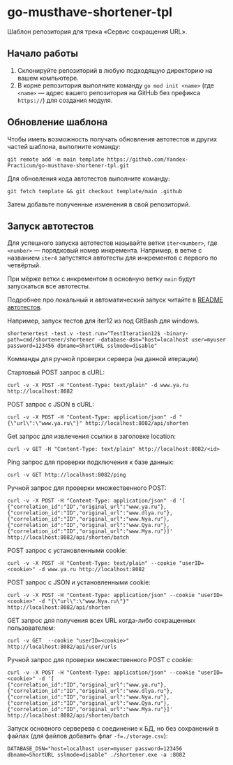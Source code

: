# go-musthave-shortener-tpl

Шаблон репозитория для трека «Сервис сокращения URL».

## Начало работы

1. Склонируйте репозиторий в любую подходящую директорию на вашем компьютере.
2. В корне репозитория выполните команду `go mod init <name>` (где `<name>` — адрес вашего репозитория на GitHub без префикса `https://`) для создания модуля.

## Обновление шаблона

Чтобы иметь возможность получать обновления автотестов и других частей шаблона, выполните команду:

```
git remote add -m main template https://github.com/Yandex-Practicum/go-musthave-shortener-tpl.git
```

Для обновления кода автотестов выполните команду:

```
git fetch template && git checkout template/main .github
```

Затем добавьте полученные изменения в свой репозиторий.

## Запуск автотестов

Для успешного запуска автотестов называйте ветки `iter<number>`, где `<number>` — порядковый номер инкремента. Например, в ветке с названием `iter4` запустятся автотесты для инкрементов с первого по четвёртый.

При мёрже ветки с инкрементом в основную ветку `main` будут запускаться все автотесты.

Подробнее про локальный и автоматический запуск читайте в [README автотестов](https://github.com/Yandex-Practicum/go-autotests).

Например, запуск тестов для iter12 из под GitBash для windows. 
```
shortenertest -test.v -test.run=^TestIteration12$ -binary-path=cmd/shortener/shortener -database-dsn="host=localhost user=myuser password=123456 dbname=ShortURL sslmode=disable"
```

Комманды для ручной проверки сервера (на данной итерации)

Стартовый POST запрос в cURL:

```
curl -v -X POST -H "Content-Type: text/plain" -d www.ya.ru http://localhost:8082
```

POST запрос c JSON в cURL:
```
curl -v -X POST -H "Content-Type: application/json" -d "{\"url\":\"www.ya.ru\"}" http://localhost:8082/api/shorten
```

Get запрос для извлечения ссылки в заголовке location:

```
curl -v GET -H "Content-Type: text/plain" http://localhost:8082/<id>
```

Ping запрос для проверки подключения к базе данных:

```
curl -v GET http://localhost:8082/ping
```

Ручной запрос для проверки множественного POST:
```
curl -v -X POST -H "Content-Type: application/json" -d '[
{"correlation_id":"ID","original_url":"www.ya.ru"},
{"correlation_id":"ID","original_url":"www.dlya.ru"},
{"correlation_id":"ID","original_url":"www.Nya.ru"},
{"correlation_id":"ID","original_url":"www.Qya.ru"},
{"correlation_id":"ID","original_url":"www.Mya.ru"}]' http://localhost:8082/api/shorten/batch
```

POST запрос c установленными cookie:

```
curl -v -X POST -H "Content-Type: text/plain" --cookie "userID=<cookie>" -d www.ya.ru http://localhost:8082
```

POST запрос с JSON и установленными cookie:

```
curl -v -X POST -H "Content-Type: application/json" --cookie "userID=<cookie>" -d "{\"url\":\"www.Nya.ru\"}" http://localhost:8082/api/shorten
```

GET запрос для получения всех URL когда-либо сокращенных пользователем:
```
curl -v GET  --cookie "userID=<cookie>" http://localhost:8082/api/user/urls 
```

Ручной запрос для проверки множественного POST с cookie:
```
curl -v -X POST -H "Content-Type: application/json" --cookie "userID=<cookie>" -d '[
{"correlation_id":"ID","original_url":"www.ya.ru"},
{"correlation_id":"ID","original_url":"www.dlya.ru"},
{"correlation_id":"ID","original_url":"www.Nya.ru"},
{"correlation_id":"ID","original_url":"www.Qya.ru"},
{"correlation_id":"ID","original_url":"www.Mya.ru"}]' http://localhost:8082/api/shorten/batch
```

Запуск основного серверева с соединение к БД, но без сохранений в файлах (для файлов добавить флаг `-f=./storage.csv`):
```
DATABASE_DSN="host=localhost user=myuser password=123456 dbname=ShortURL sslmode=disable" ./shortener.exe -a :8082
 ```
